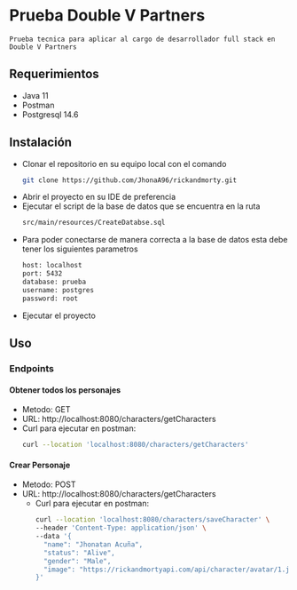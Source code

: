 # Prueba Double V Partners
    
    Prueba tecnica para aplicar al cargo de desarrollador full stack en Double V Partners

## Requerimientos
- Java 11
- Postman
- Postgresql 14.6

## Instalación
- Clonar el repositorio en su equipo local con el comando
    ```bash
    git clone https://github.com/JhonaA96/rickandmorty.git
    ```
- Abrir el proyecto en su IDE de preferencia
- Ejecutar el script de la base de datos que se encuentra en la ruta
    ```bash
    src/main/resources/CreateDatabse.sql
    ```
- Para poder conectarse de manera correcta a la base de datos esta debe tener los siguientes parametros
    ```bash
    host: localhost
    port: 5432
    database: prueba
    username: postgres
    password: root
    ```  
- Ejecutar el proyecto

## Uso
### Endpoints
#### Obtener todos los personajes
- Metodo: GET
- URL: http://localhost:8080/characters/getCharacters
- Curl para ejecutar en postman:
  ```bash
  curl --location 'localhost:8080/characters/getCharacters'
  ```
#### Crear Personaje
- Metodo: POST
- URL: http://localhost:8080/characters/getCharacters
  - Curl para ejecutar en postman:
    ```bash
    curl --location 'localhost:8080/characters/saveCharacter' \
    --header 'Content-Type: application/json' \
    --data '{
      "name": "Jhonatan Acuña",
      "status": "Alive",
      "gender": "Male",
      "image": "https://rickandmortyapi.com/api/character/avatar/1.jpeg"
    }'
    ```